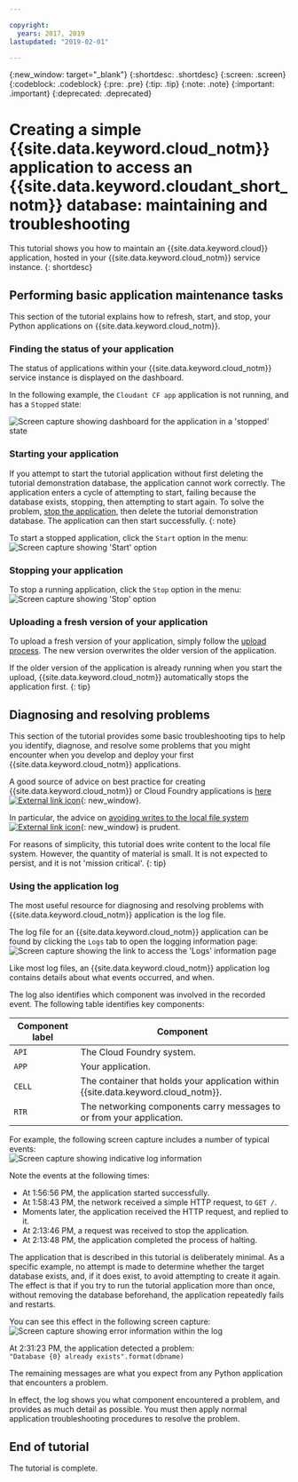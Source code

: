 ```yaml
---

copyright:
  years: 2017, 2019
lastupdated: "2019-02-01"

---
```


{:new_window: target="_blank"}
{:shortdesc: .shortdesc}
{:screen: .screen}
{:codeblock: .codeblock}
{:pre: .pre}
{:tip: .tip}
{:note: .note}
{:important: .important}
{:deprecated: .deprecated}

<!-- Acrolinx: 2017-01-11 -->

# Creating a simple {{site.data.keyword.cloud_notm}} application to access an {{site.data.keyword.cloudant_short_notm}} database: maintaining and troubleshooting

This tutorial shows you how to maintain an
{{site.data.keyword.cloud}} application,
hosted in your {{site.data.keyword.cloud_notm}} service instance.
{: shortdesc}

<div id="maintenance"></div>

## Performing basic application maintenance tasks

This section of the tutorial explains how to refresh,
start,
and stop,
your Python applications on {{site.data.keyword.cloud_notm}}.

### Finding the status of your application

The status of applications within your
{{site.data.keyword.cloud_notm}} service instance is displayed on the dashboard.

In the following example, the `Cloudant CF app` application is not running,
and has a `Stopped` state:

![Screen capture showing dashboard for the application in a 'stopped' state](images/img0037.png)

### Starting your application

If you attempt to start the tutorial application without first deleting the tutorial demonstration database, the application cannot work correctly. The application enters a cycle of attempting to start, failing because the database exists, stopping, then attempting to start again. To solve the problem, [stop the application](#stopping-your-application), then delete the tutorial demonstration database. The application can then start successfully.
{: note}
    
To start a stopped application, click the `Start` option in the menu:<br/>
![Screen capture showing 'Start' option](images/img0039.png)

### Stopping your application

To stop a running application, click the `Stop` option in the menu:<br/>
![Screen capture showing 'Stop' option](images/img0041.png)

<div id="troubleshooting"></div>

### Uploading a fresh version of your application

To upload a fresh version of your application,
simply follow the [upload process](/docs/services/Cloudant/tutorials/create_bmxapp_upload.html).
The new version overwrites the older version of the application.

If the older version of the application is already running when you start the upload, {{site.data.keyword.cloud_notm}} automatically stops the application first.
{: tip}

## Diagnosing and resolving problems

This section of the tutorial provides some basic troubleshooting tips to help
you identify,
diagnose,
and resolve some problems that you might encounter when you develop and deploy
your first {{site.data.keyword.cloud_notm}} applications.

A good source of advice on best practice for creating {{site.data.keyword.cloud_notm}} or
Cloud Foundry applications is
[here ![External link icon](../images/launch-glyph.svg "External link icon")](https://docs.cloudfoundry.org/devguide/deploy-apps/prepare-to-deploy.html){: new_window}.

In particular,
the advice on [avoiding writes to the local file system ![External link icon](../images/launch-glyph.svg "External link icon")](https://docs.cloudfoundry.org/devguide/deploy-apps/prepare-to-deploy.html#filesystem){: new_window} is prudent.

For reasons of simplicity, this tutorial does write content to the local file system. However, the quantity of material is small. It is not expected to persist, and it is not 'mission critical'.
{: tip}

### Using the application log

The most useful resource for diagnosing and resolving problems with
{{site.data.keyword.cloud_notm}} application is the log file.

The log file for an {{site.data.keyword.cloud_notm}} application can be found by clicking the `Logs` tab to open the logging information page:<br/>
![Screen capture showing the link to access the 'Logs' information page](images/img0042.png)

Like most log files,
an {{site.data.keyword.cloud_notm}} application log contains details about what events occurred,
and when.

The log also identifies which component was involved in the recorded event.
The following table identifies key components:

Component label | Component
----------------|----------
`API`           | The Cloud Foundry system.
`APP`           | Your application.
`CELL`          | The container that holds your application within {{site.data.keyword.cloud_notm}}.
`RTR`           | The networking components carry messages to or from your application.

For example,
the following screen capture includes a number of typical events:<br/>
![Screen capture showing indicative log information](images/img0043.png)

Note the events at the following times:

-   At 1:56:56 PM, the application started successfully.
-   At 1:58:43 PM, the network received a simple HTTP request, to `GET /`.
-   Moments later, the application received the HTTP request, and replied to it.
-   At 2:13:46 PM, a request was received to stop the application.
-   At 2:13:48 PM, the application completed the process of halting.

The application that is described in this tutorial is deliberately minimal.
As a specific example,
no attempt is made to determine whether the target database exists,
and,
if it does exist,
to avoid attempting to create it again.
The effect is that if you try to run the tutorial application more than once,
without removing the database beforehand,
the application repeatedly fails and restarts.

You can see this effect in the following screen capture:<br/>
![Screen capture showing error information within the log](images/img0044.png)

At 2:31:23 PM,
the application detected a problem:<br/>
`"Database {0} already exists".format(dbname)`

The remaining messages are what you expect from any Python application that encounters a problem.

In effect,
the log shows you what component encountered a problem,
and provides as much detail as possible.
You must then apply normal application troubleshooting procedures to resolve the problem.

## End of tutorial

The tutorial is complete.